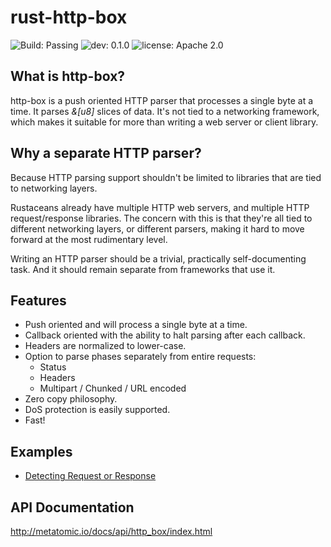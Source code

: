# rust-http-box

![Build: Passing](https://img.shields.io/badge/build-passing-brightgreen.svg)
![dev: 0.1.0](https://img.shields.io/badge/dev-0.1.0-ff69b4.svg)
![license: Apache 2.0](https://img.shields.io/badge/license-Apache%202.0-blue.svg)

## What is http-box?

http-box is a push oriented HTTP parser that processes a single byte at a time. It parses *&[u8]*
slices of data. It's not tied to a networking framework, which makes it suitable for more than
writing a web server or client library.

## Why a separate HTTP parser?

Because HTTP parsing support shouldn't be limited to libraries that are tied to networking layers.

Rustaceans already have multiple HTTP web servers, and multiple HTTP request/response libraries. The
concern with this is that they're all tied to different networking layers, or different parsers,
making it hard to move forward at the most rudimentary level.

Writing an HTTP parser should be a trivial, practically self-documenting task. And it should remain
separate from frameworks that use it.

## Features

- Push oriented and will process a single byte at a time.
- Callback oriented with the ability to halt parsing after each callback.
- Headers are normalized to lower-case.
- Option to parse phases separately from entire requests:
  - Status
  - Headers
  - Multipart / Chunked / URL encoded
- Zero copy philosophy.
- DoS protection is easily supported.
- Fast!

## Examples

- [Detecting Request or Response](examples/detect_request_response.md)

## API Documentation

http://metatomic.io/docs/api/http_box/index.html

